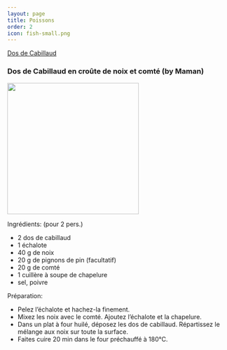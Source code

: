 ```yaml
---
layout: page
title: Poissons
order: 2
icon: fish-small.png
---
```


[Dos de Cabillaud](/poissons#cabillaud)

### <a name="cabillaud"></a> Dos de Cabillaud en croûte de noix et comté (by Maman)
<img src="https://cloud.githubusercontent.com/assets/10600852/7497542/2691ca3c-f3e9-11e4-8811-87de77b89764.jpg" height="300" width="300">

Ingrédients: (pour 2 pers.)

-	2 dos de cabillaud
-	1 échalote
-	40 g de noix
-	20 g de pignons de pin (facultatif)
-	20 g de comté
- 1 cuillère à soupe de chapelure
-	sel, poivre

Préparation:
- Pelez l’échalote et hachez-la finement.
- Mixez les noix avec le comté. Ajoutez l’échalote et la chapelure.
- Dans un plat à four huilé, déposez les dos de cabillaud. Répartissez le mélange aux noix sur toute la surface.
- Faites cuire 20 min dans le four préchauffé à 180°C.
